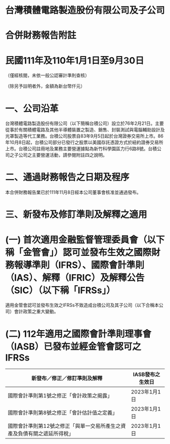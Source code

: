 # 台灣積體電路製造股份有限公司及子公司

# 合併財務報告附註

# 民國111年及110年1月1日至9月30日

（僅經核閱，未依一般公認審計準則查核）

（除另予註明者外，金額為新台幣仟元）

# 一、公司沿革

台灣積體電路製造股份有限公司（以下簡稱台積公司）設立於76年2月21日。主要從事於有關積體電路及其他半導體裝置之製造、銷售、封裝測試與電腦輔助設計及光罩製造等代工業務。台積公司股票自83年9月5日起於台灣證券交易所上市。86年10月8日起，台積公司部分已發行之股票以美國存託憑證方式於紐約證券交易所上市。台積公司註冊地及業務主要營運據點為新竹科學園區力行6路8號。台積公司之子公司之主要營運活動，請參閱附註四之說明。

# 二、通過財務報告之日期及程序

本合併財務報告業已於111年11月8日經本公司董事會核准並通過發布。

# 三、新發布及修訂準則及解釋之適用

# (一) 首次適用金融監督管理委員會（以下稱「金管會」）認可並發布生效之國際財務報導準則（IFRS）、國際會計準則（IAS）、解釋（IFRIC）及解釋公告（SIC）（以下稱「IFRSs」）

適用金管會認可並發布生效之IFRSs不致造成台積公司及其子公司（以下合稱本公司）會計政策之重大變動。

# (二) 112年適用之國際會計準則理事會（IASB）已發布並經金管會認可之IFRSs

|新發布／修正／修訂準則及解釋|IASB發布之生效日|
|---|---|
|國際會計準則第1號之修正「會計政策之揭露」|2023年1月1日|
|國際會計準則第8號之修正「會計估計值之定義」|2023年1月1日|
|國際會計準則第12號之修正「與單一交易所產生之資產及負債有關之遞延所得稅」|2023年1月1日|